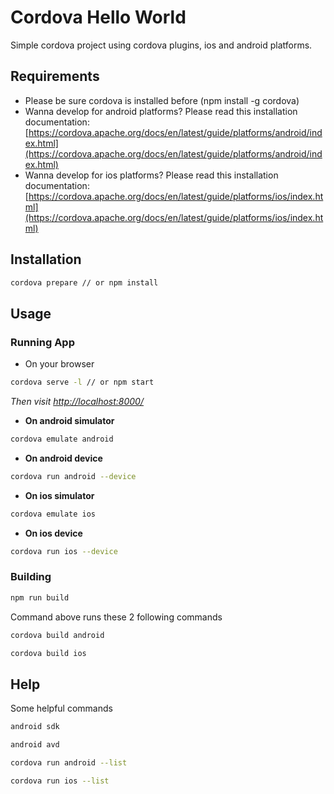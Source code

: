 # Cordova Hello World

Simple cordova project using cordova plugins, ios and android platforms.


## Requirements

- Please be sure cordova is installed before (npm install -g cordova)
- Wanna develop for android platforms? Please read this installation documentation:[https://cordova.apache.org/docs/en/latest/guide/platforms/android/index.html](https://cordova.apache.org/docs/en/latest/guide/platforms/android/index.html)
- Wanna develop for ios platforms? Please read this installation documentation:[https://cordova.apache.org/docs/en/latest/guide/platforms/ios/index.html](https://cordova.apache.org/docs/en/latest/guide/platforms/ios/index.html)


## Installation
```sh
cordova prepare // or npm install
```


## Usage

### Running App

* On your browser
 
```sh
cordova serve -l // or npm start
```
*Then visit [http://localhost:8000/](http://localhost:8000/)*

* **On android simulator**
 
```sh
cordova emulate android
```

* **On android device**
 
```sh
cordova run android --device
```


* **On ios simulator**
 
```sh
cordova emulate ios
```

* **On ios device**
 
```sh
cordova run ios --device
```

### Building

```sh
npm run build
```
Command above runs these 2 following commands

```sh
cordova build android
```

```sh
cordova build ios
```

## Help
Some helpful commands

```sh
android sdk
```

```sh
android avd
```

```sh
cordova run android --list
```

```sh
cordova run ios --list
```







